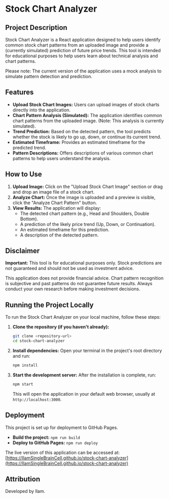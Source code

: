 # Stock Chart Analyzer

## Project Description

Stock Chart Analyzer is a React application designed to help users identify common stock chart patterns from an uploaded image and provide a (currently simulated) prediction of future price trends. This tool is intended for educational purposes to help users learn about technical analysis and chart patterns.

Please note: The current version of the application uses a mock analysis to simulate pattern detection and prediction.

## Features

- **Upload Stock Chart Images:** Users can upload images of stock charts directly into the application.
- **Chart Pattern Analysis (Simulated):** The application identifies common chart patterns from the uploaded image. (Note: This analysis is currently simulated).
- **Trend Prediction:** Based on the detected pattern, the tool predicts whether the stock is likely to go up, down, or continue its current trend.
- **Estimated Timeframe:** Provides an estimated timeframe for the predicted trend.
- **Pattern Descriptions:** Offers descriptions of various common chart patterns to help users understand the analysis.

## How to Use

1.  **Upload Image:** Click on the "Upload Stock Chart Image" section or drag and drop an image file of a stock chart.
2.  **Analyze Chart:** Once the image is uploaded and a preview is visible, click the "Analyze Chart Pattern" button.
3.  **View Results:** The application will display:
    *   The detected chart pattern (e.g., Head and Shoulders, Double Bottom).
    *   A prediction of the likely price trend (Up, Down, or Continuation).
    *   An estimated timeframe for this prediction.
    *   A description of the detected pattern.

## Disclaimer

**Important:** This tool is for educational purposes only. Stock predictions are not guaranteed and should not be used as investment advice.

This application does not provide financial advice. Chart pattern recognition is subjective and past patterns do not guarantee future results. Always conduct your own research before making investment decisions.

## Running the Project Locally

To run the Stock Chart Analyzer on your local machine, follow these steps:

1.  **Clone the repository (if you haven't already):**
    ```bash
    git clone <repository-url>
    cd stock-chart-analyzer
    ```
2.  **Install dependencies:**
    Open your terminal in the project's root directory and run:
    ```bash
    npm install
    ```
3.  **Start the development server:**
    After the installation is complete, run:
    ```bash
    npm start
    ```
    This will open the application in your default web browser, usually at `http://localhost:3000`.

## Deployment

This project is set up for deployment to GitHub Pages.

-   **Build the project:** `npm run build`
-   **Deploy to GitHub Pages:** `npm run deploy`

The live version of this application can be accessed at:
[https://IlamSingleBrainCell.github.io/stock-chart-analyzer](https://IlamSingleBrainCell.github.io/stock-chart-analyzer)

## Attribution

Developed by Ilam.
